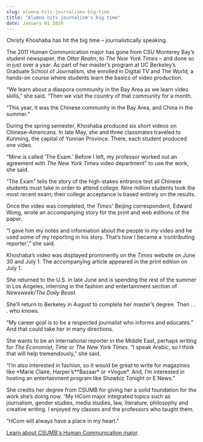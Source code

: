 ```yaml
---
slug: alumna-hits-journalisms-big-time
title: "Alumna hits journalism's big time"
date: January 01 2020
---
```


<p>Christy Khoshaba has hit the big time – journalistically speaking.
</p><p>The 2011 Human Communication major has gone from CSU Monterey Bay’s student newspaper, the <em>Otter Realm</em>, to <em>The New York Times</em> – and done so in just over a year. As part of her master’s program at UC Berkeley’s Graduate School of Journalism, she enrolled in Digital TV and The World, a hands-on course where students learn the basics of video production.
</p><p>“We learn about a diaspora community in the Bay Area as we learn video skills,” she said. “Then we visit the country of that community for a month.
</p><p>“This year, it was the Chinese community in the Bay Area, and China in the summer.”
</p><p>During the spring semester, Khoshaba produced six short videos on Chinese-Americans. In late May, she and three classmates traveled to Kunming, the capital of Yunnan Province. There, each student produced one video.
</p><p>“Mine is called ‘The Exam.’ Before I left, my professor worked out an agreement with <em>The New York Times</em> video department” to use the work, she said.
</p><p>“The Exam” tells the story of the high-stakes entrance test all Chinese students must take in order to attend college. Nine million students took the most recent exam; their college acceptance is based entirely on the results.
</p><p>Once the video was completed, the <em>Times’</em> Beijing correspondent, Edward Wong, wrote an accompanying story for the print and web editions of the paper.
</p><p>“I gave him my notes and information about the people in my video and he used some of my reporting in his story. That’s how I became a ‘contributing reporter’,” she said.
</p><p>Khoshaba’s video was displayed prominently on the <em>Times</em> website on June 30 and July 1. The accompanying article appeared in the print edition on July 1.
</p><p>She returned to the U.S. in late June and is spending the rest of the summer in Los Angeles, interning in the fashion and entertainment section of <em>Newsweek/The Daily Beast.</em>
</p><p>She’ll return to Berkeley in August to complete her master’s degree. Then . . . who knows.
</p><p>“My career goal is to be a respected journalist who informs and educates.” And that could take her in many directions.
</p><p>She wants to be an international reporter in the Middle East, perhaps writing for <em>The Economist</em>, <em>Time</em> or <em>The New York Times</em>. “I speak Arabic, so I think that will help tremendously,” she said.
</p><p>“I’m also interested in fashion, so it would be great to write for magazines like *Marie Claire, Harper’s**Bazaar* or *Vogue*. And, I’m interested in hosting an entertainment program like Showbiz Tonight or E News.”
</p><p>She credits her degree from CSUMB for giving her a solid foundation for the work she’s doing now. “My HCom major integrated topics such as journalism, gender studies, media studies, law, literature, philosophy and creative writing. I enjoyed my classes and the professors who taught them.
</p><p>“HCom will always have a place in my heart.”
</p><p><a href="http://csumb.edu/search/redirect/11312?searchterm=HCom">Learn about CSUMB's Human Communication major</a>.  
</p>
